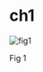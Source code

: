 # ch1

![fig1](https://raw.githubusercontent.com/quanpan302/phd/master/thesis/assets/fig/fig1-ch01-IW-Abb-network.png)

Fig 1

